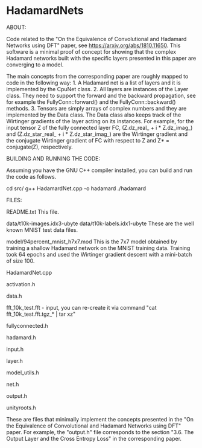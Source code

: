 # HadamardNets

ABOUT:

Code related to the "On the Equivalence of Convolutional and Hadamard Networks
using DFT" paper, see https://arxiv.org/abs/1810.11650. 
This software is a minimal proof of concept for showing that the complex Hadamard 
networks built with the specific layers presented in this paper are 
converging to a model.

 The main concepts from the corresponding paper are roughly mapped to code
 in the following way:
     1. A Hadamard net is a list of layers and it is implemented by the CpuNet
        class.
     2. All layers are instances of the Layer class. They need to support
        the forward and the backward propagation, see for example the
        FullyConn::forward() and the FullyConn::backward() methods.
     3. Tensors are simply arrays of complex numbers and they are implemented by the Data
        class. The Data class also keeps track of the Wirtinger gradients of the layer
        acting on its instances. For example, for the input tensor Z of the fully connected
        layer FC, (Z.dz_real_ + i * Z.dz_imag_) and (Z.dz_star_real_ + i * Z.dz_star_imag_)
        are the Wirtinger gradient and the conjugate Wirtinger gradient of FC with respect
        to Z and Z* = conjugate(Z), respectively.

BUILDING AND RUNNING THE CODE:

Assuming you have the GNU C++ compiler installed, you can build and
run the code as follows.

cd src/
g++ HadamardNet.cpp -o hadamard
./hadamard

FILES:

README.txt
  This file.

data/t10k-images.idx3-ubyte
data/t10k-labels.idx1-ubyte
  These are the well known MNIST test data files.

model/94percent_mnist_h7x7.mod
  This is the 7x7 model obtained by training a shallow Hadamard network on the MNIST
  training data. Training took 64 epochs and used the Wirtinger gradient descent with a
  mini-batch of size 100.

HadamardNet.cpp

activation.h

data.h

fft_10k_test.fft - input, you can re-create it via command "cat fft_10k_test.fft.tgz_* | tar xz"

fullyconnected.h

hadamard.h

input.h

layer.h

model_utils.h

net.h

output.h

unityroots.h
  
  
  These are files that minimally implement the concepts presented in the
  "On the Equivalence of Convolutional and Hadamard Networks using DFT" paper.
  For example, the "output.h" file corresponds to the section
  "3.6. The Output Layer and the Cross Entropy Loss" in the corresponding paper.


